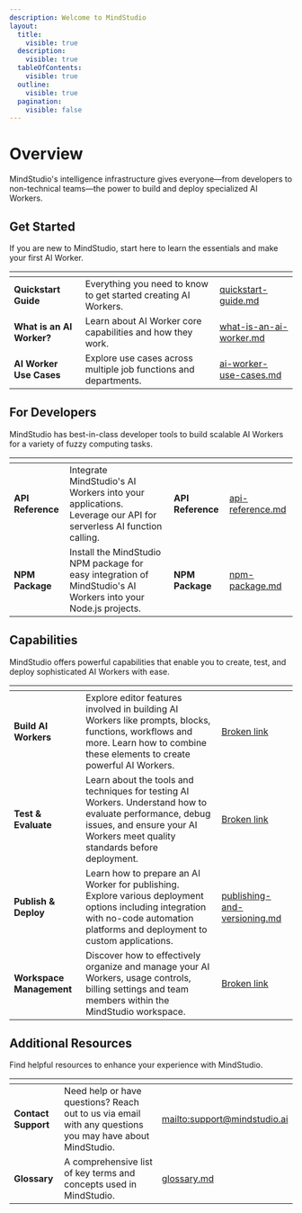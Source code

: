 ```yaml
---
description: Welcome to MindStudio
layout:
  title:
    visible: true
  description:
    visible: true
  tableOfContents:
    visible: true
  outline:
    visible: true
  pagination:
    visible: false
---
```


# Overview

MindStudio's intelligence infrastructure gives everyone—from developers to non-technical teams—the power to build and deploy specialized AI Workers.

## Get Started

If you are new to MindStudio, start here to learn the essentials and make your first AI Worker.

<table data-column-title-hidden data-view="cards" data-full-width="false"><thead><tr><th></th><th></th><th data-hidden data-card-target data-type="content-ref"></th></tr></thead><tbody><tr><td><strong>Quickstart Guide</strong></td><td>Everything you need to know to get started creating AI Workers.</td><td><a href="get-started/quickstart-guide.md">quickstart-guide.md</a></td></tr><tr><td><strong>What is an AI Worker?</strong></td><td>Learn about AI Worker core capabilities and how they work.</td><td><a href="get-started/what-is-an-ai-worker.md">what-is-an-ai-worker.md</a></td></tr><tr><td><strong>AI Worker Use Cases</strong></td><td>Explore use cases across multiple job functions and departments.</td><td><a href="get-started/ai-worker-use-cases.md">ai-worker-use-cases.md</a></td></tr></tbody></table>

## For Developers

MindStudio has best-in-class developer tools to build scalable AI Workers for a variety of fuzzy computing tasks.

<table data-card-size="large" data-column-title-hidden data-view="cards" data-full-width="false"><thead><tr><th></th><th></th><th data-hidden></th><th data-hidden data-card-target data-type="content-ref"></th></tr></thead><tbody><tr><td><strong>API Reference</strong></td><td>Integrate MindStudio's AI Workers into your applications. Leverage our API for serverless AI function calling.</td><td><h4>API Reference</h4></td><td><a href="developers/api-reference.md">api-reference.md</a></td></tr><tr><td><strong>NPM Package</strong></td><td>Install the MindStudio NPM package for easy integration of MindStudio's AI Workers into your Node.js projects.</td><td><h4>NPM Package</h4></td><td><a href="developers/npm-package.md">npm-package.md</a></td></tr></tbody></table>

## Capabilities

MindStudio offers powerful capabilities that enable you to create, test, and deploy sophisticated AI Workers with ease.

<table data-card-size="large" data-column-title-hidden data-view="cards" data-full-width="false"><thead><tr><th></th><th></th><th data-hidden data-card-target data-type="content-ref"></th></tr></thead><tbody><tr><td><strong>Build AI Workers</strong></td><td>Explore editor features involved in building AI Workers like prompts, blocks, functions, workflows and more. Learn how to combine these elements to create powerful AI Workers.</td><td><a href="broken-reference">Broken link</a></td></tr><tr><td><strong>Test &#x26; Evaluate</strong></td><td>Learn about the tools and techniques for testing AI Workers. Understand how to evaluate performance, debug issues, and ensure your AI Workers meet quality standards before deployment.</td><td><a href="broken-reference">Broken link</a></td></tr><tr><td><strong>Publish &#x26; Deploy</strong></td><td>Learn how to prepare an AI Worker for publishing. Explore various deployment options including integration with no-code automation platforms and deployment to custom applications.</td><td><a href="building-ai-workers/publishing-and-versioning.md">publishing-and-versioning.md</a></td></tr><tr><td><strong>Workspace Management</strong></td><td>Discover how to effectively organize and manage your AI Workers, usage controls, billing settings and team members within the MindStudio workspace.</td><td><a href="broken-reference">Broken link</a></td></tr></tbody></table>

## Additional Resources

Find helpful resources to enhance your experience with MindStudio.

<table data-card-size="large" data-column-title-hidden data-view="cards" data-full-width="false"><thead><tr><th></th><th></th><th data-hidden data-card-target data-type="content-ref"></th></tr></thead><tbody><tr><td><strong>Contact Support</strong></td><td>Need help or have questions? Reach out to us via email with any questions you may have about MindStudio.</td><td><a href="mailto:support@mindstudio.ai">mailto:support@mindstudio.ai</a></td></tr><tr><td><strong>Glossary</strong></td><td>A comprehensive list of key terms and concepts used in MindStudio.</td><td><a href="additional-resources/glossary.md">glossary.md</a></td></tr></tbody></table>
